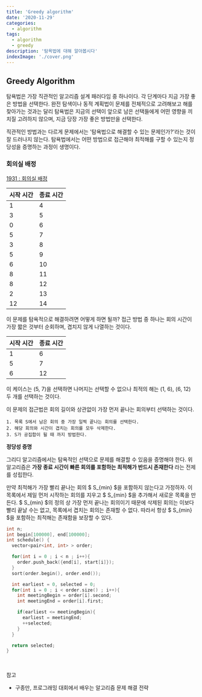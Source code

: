 ```yaml
---
title: 'Greedy algorithm'
date: '2020-11-29'
categories:
  - algorithm
tags:
  - algorithm
  - greedy
description: '탐욕법에 대해 알아봅시다'
indexImage: './cover.png'
---
```


## Greedy Algorithm  

탐욕법은 가장 직관적인 알고리즘 설계 패러다임 중 하나이다. 
각 단계마다 지금 가장 좋은 방법을 선택한다. 
완전 탐색이나 동적 계획법이 문제를 전체적으로 고려해보고 해를 찾아가는 것과는 달리 
탐욕법은 지금의 선택이 앞으로 남은 선택들에게 어떤 영향을 끼치질 고려하지 않으며, 
지금 당장 가장 좋은 방법만을 선택한다. 

직관적인 방법과는 다르게 문제에서는 
'탐욕법으로 해결할 수 있는 문제인가?'라는 것이 잘 드러나지 않는다. 
탐욕법에서는 어떤 방법으로 접근해야 최적해를 구할 수 있는지 정당성을 증명하는 과정이 생명이다.

### 회의실 배정  

[1931 : 회의실 배정](https://www.acmicpc.net/problem/1931)  

|시작 시간|종료 시간|
|:-------|:-------|
|1|4|
|3|5|
|0|6|
|5|7|
|3|8|
|5|9|
|6|10|
|8|11|
|8|12|
|2|13|
|12|14|  

이 문제를 탐욕적으로 해결하려면 어떻게 하면 될까? 
접근 방법 중 하나는 회의 시간이 가장 짧은 것부터 순회하며, 
겹치지 않게 나열하는 것이다.

|시작 시간|종료 시간|
|:-------|:-------|
|1|6|
|5|7|
|6|12|

이 케이스는 (5, 7)을 선택하면 나머지는 선택할 수 없으나 
최적의 해는 (1, 6), (6, 12) 두 개를 선택하는 것이다.  

이 문제의 접근법은 회의 길이와 상관없이 가장 먼저 끝나는 회의부터 선택하는 것이다.

    1. 목록 S에서 남은 회의 중 가장 일찍 끝나는 회의를 선택한다.
    2. 해당 회의와 시간이 겹치는 회의를 모두 삭제한다.
    3. S가 공집합이 될 때 까지 방법한다.  

**정당성 증명**  

그리디 알고리즘에서는 탐욕적인 선택으로 문제를 해결할 수 있음을 증명해야 한다. 
위 알고리즘은 **가장 종료 시간이 빠른 회의를 포함하는 최적해가 반드시 존재한다** 라는 전제를 성립한다.  

만약 최적해가 가장 빨리 끝나는 회의 $ S_{min} $을 포함하지 않는다고 가정하자. 
이 목록에서 제일 먼저 시작하는 회의를 지우고 $ S_{min} $을 추가해서 새로운 목록을 만든다. 
$ S_{min} $의 정의 상 가장 먼저 끝나는 회의이기 때문에 삭제된 회의는 이보다 빨리 끝날 수는 없고, 
목록에서 겹치는 회의는 존재할 수 없다. 
따라서 항상 $ S_{min} $을 포함하는 최적해는 존재함을 보장할 수 있다.

``` cpp
int n;
int begin[100000], end[100000];
int schedule() {
  vector<pair<int, int> > order;

  for(int i = 0 ; i < n ; i++){
    order.push_back({end[i], start[i]});
  }
  sort(order.begin(), order.end());

  int earliest = 0, selected = 0;
  for(int i = 0 ; i < order.size() ; i++){
    int meetingBegin = order[i].second;
    int meetingEnd = order[i].first;

    if(earliest <= meetingBegin){
      earliest = meetingEnd;
      ++selected;
    }
  }

  return selected;
}
```

<br/>

참고
- 구종만, 프로그래밍 대회에서 배우는 알고리즘 문제 해결 전략